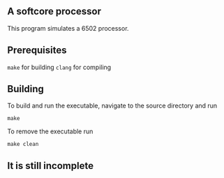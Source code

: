 ## A softcore processor

This program simulates a 6502 processor.

## Prerequisites

```make``` for building
```clang``` for compiling

## Building

To build and run the executable, navigate to the source directory and run
```
make
```

To remove the executable run
```
make clean
```

## It is still incomplete